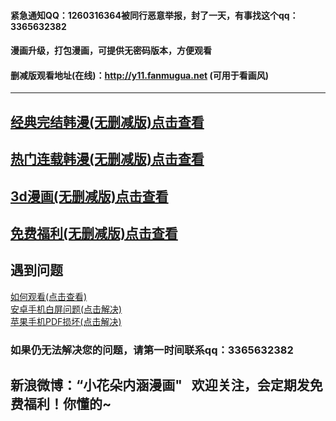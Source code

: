 #### 紧急通知QQ：1260316364被同行恶意举报，封了一天，有事找这个qq：3365632382

#### 漫画升级，打包漫画，可提供无密码版本，方便观看

#### 删减版观看地址(在线)：http://y11.fanmugua.net (可用于看画风)

*** 

## [经典完结韩漫(无删减版)点击查看](https://github.com/xiaohuaduomanhua/wanjiehanman/blob/master/README.md)
## [热门连载韩漫(无删减版)点击查看](https://github.com/xiaohuaduomanhua/lianzaihanman/blob/master/README.md)
## [3d漫画(无删减版)点击查看](https://github.com/xiaohuaduomanhua/3dmanhua/blob/master/README.md)
## [免费福利(无删减版)点击查看](https://github.com/xiaohuaduomanhua/fuli/blob/master/README.md)


## 遇到问题
[如何观看(点击查看)](https://upload-images.jianshu.io/upload_images/12061232-07a3629de61ded23.jpg)</br>
[安卓手机白屏问题(点击解决)](https://upload-images.jianshu.io/upload_images/12061232-0cc5cea6f7a3c2cc.jpeg)</br>
[苹果手机PDF损坏(点击解决)](https://upload-images.jianshu.io/upload_images/12061232-e5abadbacfacf92d.jpeg)</br>
### 如果仍无法解决您的问题，请第一时间联系qq：**3365632382**

## 新浪微博：“小花朵内涵漫画"   欢迎关注，会定期发免费福利！你懂的~
